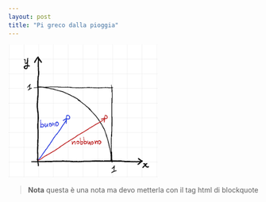 ```yaml
---
layout: post
title: "Pi greco dalla pioggia"
---
```


<img src="/assets/img/physics/pi-from-rain-01.png" />

<blockquote class="nota"><b>Nota</b> questa è una nota ma devo metterla con il tag html di blockquote</blockquote>
